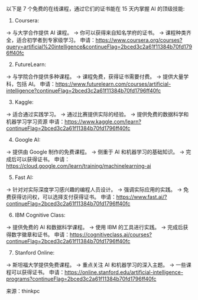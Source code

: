以下是 7 个免费的在线课程，通过它们的证书能在 15 天内掌握 AI 的顶级技能:

1. Coursera:

→ 与大学合作提供 AI 课程。
→ 你可以获得来自知名学府的证书。
→ 课程种类齐全，适合初学者到专家级学习。
申请：https://www.coursera.org/courses?query=artificial%20intelligence&continueFlag=2bced3c2a61f11384b70fd1796ff40fc

2. FutureLearn:

→ 与学院合作提供多种课程。
→ 课程免费，获得证书需要付费。
→ 提供大量学科，包括 AI。
申请：https://www.futurelearn.com/courses/artificial-intelligence?continueFlag=2bced3c2a61f11384b70fd1796ff40fc

3. Kaggle:

→ 适合通过实践学习。
→ 通过比赛提供实际的经验。
→ 提供免费的数据科学和机器学习学习资源
申请：https://www.kaggle.com/learn?continueFlag=2bced3c2a61f11384b70fd1796ff40fc

4. Google AI:

→ 提供由 Google 制作的免费课程。
→ 侧重于 AI 和机器学习的基础知识。
→ 完成后可以获得证书。
申请：https://cloud.google.com/learn/training/machinelearning-ai

5. Fast AI:

→ 针对对实际深度学习感兴趣的编程人员设计。
→ 强调实际应用的实践。
→ 免费获得访问权，可以选择支付获得证书。
申请：https://www.fast.ai/?continueFlag=2bced3c2a61f11384b70fd1796ff40fc

6. IBM Cognitive Class:

→ 提供免费的 AI 和数据科学课程。
→ 使用 IBM 的工具进行实践。
→ 完成后获得数字徽章和证书。
申请：https://cognitiveclass.ai/courses?continueFlag=2bced3c2a61f11384b70fd1796ff40fc

7. Stanford Online:

→ 斯坦福大学提供免费课程。
→ 重点关注 AI 和机器学习的深入主题。
→ 一些课程可以获得证书。
申请：https://online.stanford.edu/artificial-intelligence-programs?continueFlag=2bced3c2a61f11384b70fd1796ff40fc

来源：thinkpc
